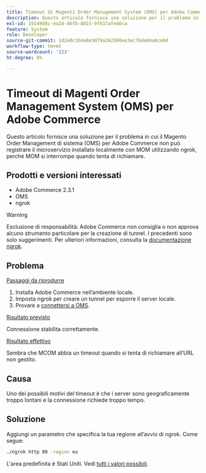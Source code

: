 ```yaml
---
title: Timeout di Magenti Order Management System (OMS) per Adobe Commerce
description: Questo articolo fornisce una soluzione per il problema in cui il Magento Order Management di sistema (OMS) per Adobe Commerce non può registrare il microservizio installato localmente con MOM utilizzando ngrok, perché MOM si interrompe quando tenta di richiamare.
exl-id: 19149d8c-ea24-46fb-8815-9f637afe46ca
feature: System
role: Developer
source-git-commit: 1d2e0c1b4a8e3d79a362500ee3ec7bde84a6ce0d
workflow-type: tm+mt
source-wordcount: '223'
ht-degree: 0%

---
```


# Timeout di Magenti Order Management System (OMS) per Adobe Commerce

Questo articolo fornisce una soluzione per il problema in cui il Magento Order Management di sistema (OMS) per Adobe Commerce non può registrare il microservizio installato localmente con MOM utilizzando ngrok, perché MOM si interrompe quando tenta di richiamare.

## Prodotti e versioni interessati

* Adobe Commerce 2.3.1
* OMS
* ngrok

>[!WARNING]
>
>Esclusione di responsabilità: Adobe Commerce non consiglia o non approva alcuno strumento particolare per la creazione di tunnel. I precedenti sono solo suggerimenti. Per ulteriori informazioni, consulta la [documentazione ngrok](https://ngrok.com/docs).

## Problema

<u>Passaggi da riprodurre</u>

1. Installa Adobe Commerce nell’ambiente locale.
1. Imposta ngrok per creare un tunnel per esporre il server locale.
1. Provare a [connettersi a OMS](https://omsdocs.magento.com/en/integration/connector/setup-tutorial/).

<u>Risultato previsto</u>

Connessione stabilita correttamente.

<u>Risultato effettivo</u>

Sembra che MCOM abbia un timeout quando si tenta di richiamare all’URL non gestito.

## Causa

Uno dei possibili motivi del timeout è che i server sono geograficamente troppo lontani e la connessione richiede troppo tempo.

## Soluzione

Aggiungi un parametro che specifica la tua regione all’avvio di ngrok. Come segue:

```bash
./ngrok http 80 -region eu
```

L&#39;area predefinita è Stati Uniti. Vedi [tutti i valori possibili](https://ngrok.com/docs#config_region).
